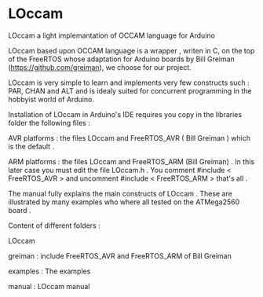 # LOccam
LOccam a light implemantation of OCCAM language for Arduino


LOccam based upon OCCAM language is  a wrapper , writen in C,  on the top of the 
FreeRTOS whose adaptation for Arduino boards by Bill Greiman (https://github.com/greiman),
 we choose for our project.
 
LOccam is very simple to learn and implements very few constructs such : PAR, 
CHAN and  ALT   and is idealy suited for concurrent programming in the 
hobbyist world of Arduino.
  
Installation of LOccam in  Arduino's IDE requires you  copy in the libraries 
folder the following files :

  AVR platforms : the files LOccam and FreeRTOS_AVR ( Bill Greiman ) which is 
the default .

  ARM platforms : the files LOccam and FreeRTOS_ARM (Bill Greiman) . 
  In this later case you  must edit the file LOccam.h .
  You comment  #include < FreeRTOS_AVR > and  uncomment   #include < FreeRTOS_ARM >
  that's all .
  

The manual fully explains the main constructs of LOccam .
These are illustrated by many examples who where all tested on the ATMega2560  board .
    
    
Content of different folders :

LOccam 

greiman  : include  FreeRTOS_AVR and FreeRTOS_ARM of Bill Greiman

examples : The examples

manual   : LOccam manual
